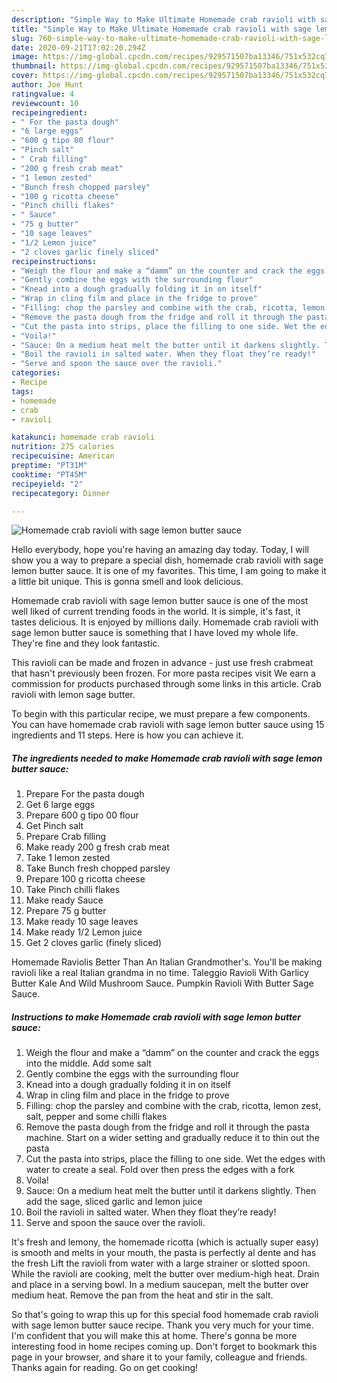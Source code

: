 ```yaml
---
description: "Simple Way to Make Ultimate Homemade crab ravioli with sage lemon butter sauce"
title: "Simple Way to Make Ultimate Homemade crab ravioli with sage lemon butter sauce"
slug: 760-simple-way-to-make-ultimate-homemade-crab-ravioli-with-sage-lemon-butter-sauce
date: 2020-09-21T17:02:20.294Z
image: https://img-global.cpcdn.com/recipes/929571507ba13346/751x532cq70/homemade-crab-ravioli-with-sage-lemon-butter-sauce-recipe-main-photo.jpg
thumbnail: https://img-global.cpcdn.com/recipes/929571507ba13346/751x532cq70/homemade-crab-ravioli-with-sage-lemon-butter-sauce-recipe-main-photo.jpg
cover: https://img-global.cpcdn.com/recipes/929571507ba13346/751x532cq70/homemade-crab-ravioli-with-sage-lemon-butter-sauce-recipe-main-photo.jpg
author: Joe Hunt
ratingvalue: 4
reviewcount: 10
recipeingredient:
- " For the pasta dough"
- "6 large eggs"
- "600 g tipo 00 flour"
- "Pinch salt"
- " Crab filling"
- "200 g fresh crab meat"
- "1 lemon zested"
- "Bunch fresh chopped parsley"
- "100 g ricotta cheese"
- "Pinch chilli flakes"
- " Sauce"
- "75 g butter"
- "10 sage leaves"
- "1/2 Lemon juice"
- "2 cloves garlic finely sliced"
recipeinstructions:
- "Weigh the flour and make a “damm” on the counter and crack the eggs into the middle. Add some salt"
- "Gently combine the eggs with the surrounding flour"
- "Knead into a dough gradually folding it in on itself"
- "Wrap in cling film and place in the fridge to prove"
- "Filling: chop the parsley and combine with the crab, ricotta, lemon zest, salt, pepper and some chilli flakes"
- "Remove the pasta dough from the fridge and roll it through the pasta machine. Start on a wider setting and gradually reduce it to thin out the pasta"
- "Cut the pasta into strips, place the filling to one side. Wet the edges with water to create a seal. Fold over then press the edges with a fork"
- "Voila!"
- "Sauce: On a medium heat melt the butter until it darkens slightly. Then add the sage, sliced garlic and lemon juice"
- "Boil the ravioli in salted water. When they float they’re ready!"
- "Serve and spoon the sauce over the ravioli."
categories:
- Recipe
tags:
- homemade
- crab
- ravioli

katakunci: homemade crab ravioli 
nutrition: 275 calories
recipecuisine: American
preptime: "PT31M"
cooktime: "PT45M"
recipeyield: "2"
recipecategory: Dinner

---
```



![Homemade crab ravioli with sage lemon butter sauce](https://img-global.cpcdn.com/recipes/929571507ba13346/751x532cq70/homemade-crab-ravioli-with-sage-lemon-butter-sauce-recipe-main-photo.jpg)

Hello everybody, hope you're having an amazing day today. Today, I will show you a way to prepare a special dish, homemade crab ravioli with sage lemon butter sauce. It is one of my favorites. This time, I am going to make it a little bit unique. This is gonna smell and look delicious.

Homemade crab ravioli with sage lemon butter sauce is one of the most well liked of current trending foods in the world. It is simple, it's fast, it tastes delicious. It is enjoyed by millions daily. Homemade crab ravioli with sage lemon butter sauce is something that I have loved my whole life. They're fine and they look fantastic.

This ravioli can be made and frozen in advance - just use fresh crabmeat that hasn&#39;t previously been frozen. For more pasta recipes visit We earn a commission for products purchased through some links in this article. Crab ravioli with lemon sage butter.


To begin with this particular recipe, we must prepare a few components. You can have homemade crab ravioli with sage lemon butter sauce using 15 ingredients and 11 steps. Here is how you can achieve it.

<!--inarticleads1-->

##### The ingredients needed to make Homemade crab ravioli with sage lemon butter sauce:

1. Prepare  For the pasta dough
1. Get 6 large eggs
1. Prepare 600 g tipo 00 flour
1. Get Pinch salt
1. Prepare  Crab filling
1. Make ready 200 g fresh crab meat
1. Take 1 lemon zested
1. Take Bunch fresh chopped parsley
1. Prepare 100 g ricotta cheese
1. Take Pinch chilli flakes
1. Make ready  Sauce
1. Prepare 75 g butter
1. Make ready 10 sage leaves
1. Make ready 1/2 Lemon juice
1. Get 2 cloves garlic (finely sliced)


Homemade Raviolis Better Than An Italian Grandmother&#39;s. You&#39;ll be making ravioli like a real Italian grandma in no time. Taleggio Ravioli With Garlicy Butter Kale And Wild Mushroom Sauce. Pumpkin Ravioli With Butter Sage Sauce. 

<!--inarticleads2-->

##### Instructions to make Homemade crab ravioli with sage lemon butter sauce:

1. Weigh the flour and make a “damm” on the counter and crack the eggs into the middle. Add some salt
1. Gently combine the eggs with the surrounding flour
1. Knead into a dough gradually folding it in on itself
1. Wrap in cling film and place in the fridge to prove
1. Filling: chop the parsley and combine with the crab, ricotta, lemon zest, salt, pepper and some chilli flakes
1. Remove the pasta dough from the fridge and roll it through the pasta machine. Start on a wider setting and gradually reduce it to thin out the pasta
1. Cut the pasta into strips, place the filling to one side. Wet the edges with water to create a seal. Fold over then press the edges with a fork
1. Voila!
1. Sauce: On a medium heat melt the butter until it darkens slightly. Then add the sage, sliced garlic and lemon juice
1. Boil the ravioli in salted water. When they float they’re ready!
1. Serve and spoon the sauce over the ravioli.


It&#39;s fresh and lemony, the homemade ricotta (which is actually super easy) is smooth and melts in your mouth, the pasta is perfectly al dente and has the fresh Lift the ravioli from water with a large strainer or slotted spoon. While the ravioli are cooking, melt the butter over medium-high heat. Drain and place in a serving bowl. In a medium saucepan, melt the butter over medium heat. Remove the pan from the heat and stir in the salt. 

So that's going to wrap this up for this special food homemade crab ravioli with sage lemon butter sauce recipe. Thank you very much for your time. I'm confident that you will make this at home. There's gonna be more interesting food in home recipes coming up. Don't forget to bookmark this page in your browser, and share it to your family, colleague and friends. Thanks again for reading. Go on get cooking!

